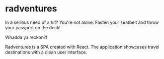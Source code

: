 # radventures

In a serious need of a hit? You're not alone. Fasten your seatbelt and throw your passport on the deck!

Whadda ya reckon?!

Radventures is a SPA created with React. The application showcases travel destinations with a clean user interface.
